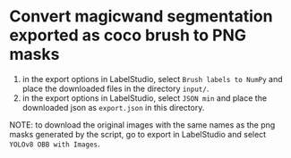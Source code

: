 # Convert magicwand segmentation exported as coco brush to PNG masks

1. in the export options in LabelStudio, select `Brush labels to NumPy` and place the downloaded files in the directory `input/`.
2. in the export options in LabelStudio, select `JSON min` and place the downloaded json as `export.json` in this directory.

NOTE: to download the original images with the same names as the png masks generated by the script, go to export in LabelStudio and select `YOLOv8 OBB with Images`.